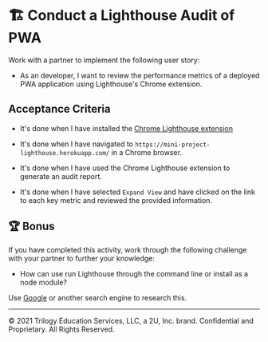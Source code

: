 # 🏗️ Conduct a Lighthouse Audit of PWA

Work with a partner to implement the following user story:

* As an developer, I want to review the performance metrics of a deployed PWA application using Lighthouse's Chrome extension.  

## Acceptance Criteria

* It's done when I have installed the [Chrome Lighthouse extension](https://chrome.google.com/webstore/detail/lighthouse/blipmdconlkpinefehnmjammfjpmpbjk?hl=en)

* It's done when I have navigated to `https://mini-project-lighthouse.herokuapp.com/` in a Chrome browser. 

* It's done when I have used the Chrome Lighthouse extension to generate an audit report. 

* It's done when I have selected `Expand View` and have clicked on the link to each key metric and reviewed the provided information. 

## 🏆 Bonus

If you have completed this activity, work through the following challenge with your partner to further your knowledge:

* How can use run Lighthouse through the command line or install as a node module?

Use [Google](https://www.google.com) or another search engine to research this.

---
© 2021 Trilogy Education Services, LLC, a 2U, Inc. brand. Confidential and Proprietary. All Rights Reserved.
